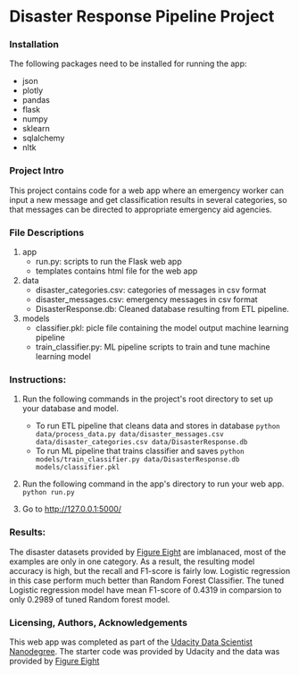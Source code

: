 # Disaster Response Pipeline Project

### Installation
The following packages need to be installed for running the app:
* json
* plotly
* pandas
* flask
* numpy
* sklearn
* sqlalchemy
* nltk

### Project  Intro
This project contains code for a web app where an emergency worker can input a new message and get classification 
results in several categories, so that messages can be directed to appropriate emergency aid agencies.

###  File Descriptions
1. app
    * run.py: scripts to run the Flask web app
    * templates contains html file for the web app
2. data
    * disaster_categories.csv: categories of messages in csv format
    * disaster_messages.csv: emergency messages in csv format
    * DisasterResponse.db: Cleaned database resulting from ETL pipeline.
3. models
    * classifier.pkl: picle file containing the model output machine learning pipeline
    * train_classifier.py: ML pipeline scripts to train and tune machine learning model

### Instructions:
1. Run the following commands in the project's root directory to set up your database and model.

    - To run ETL pipeline that cleans data and stores in database
        `python data/process_data.py data/disaster_messages.csv data/disaster_categories.csv data/DisasterResponse.db`
    - To run ML pipeline that trains classifier and saves
        `python models/train_classifier.py data/DisasterResponse.db models/classifier.pkl`

2. Run the following command in the app's directory to run your web app.
    `python run.py`

3. Go to http://127.0.0.1:5000/

### Results:
The disaster datasets provided by [Figure Eight](https://www.figure-eight.com/) are imblanaced, most of the examples are only in one category. 
As a result, the resulting model accuracy is high, but the recall and F1-score is fairly low. Logistic regression in this case perform much better than 
Random Forest Classifier. The tuned Logistic regression model have mean F1-score of 0.4319 in comparsion to only 0.2989 of tuned Random forest model.   

### Licensing, Authors, Acknowledgements
This web app was completed as part of the [Udacity Data Scientist Nanodegree](https://eu.udacity.com/course/data-scientist-nanodegree--nd025). The starter code was provided by Udacity 
and the data was provided by [Figure Eight](https://www.figure-eight.com/)  

